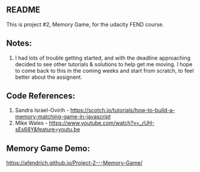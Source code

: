 ## README

This is project #2, Memory Game, for the udacity FEND course.  

## Notes:
1. I had lots of trouble getting started, and with the deadline approaching decided to see other tutorials & solutions to help get me moving.  I hope to come back to this in the coming weeks and start from scratch, to feel better about the assignent.

## Code References:
1. Sandra Israel-Ovirih -  https://scotch.io/tutorials/how-to-build-a-memory-matching-game-in-javascript
2. Mike Wales - https://www.youtube.com/watch?v=_rUH-sEs68Y&feature=youtu.be

## Memory Game Demo:
https://afendrich.github.io/Project-2---Memory-Game/
